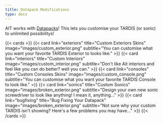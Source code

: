 ```yaml
---
title: Datapack Modifications
type: docs
---
```

AIT works with [Datapacks](https://minecraft.wiki/w/Data_pack)! This lets you customise your TARDIS (or sonic) to unlimited possibilitys!

{{< cards >}}
  {{< card link="exteriors" title="Custom Exteriors Skins" image="images/custom_exterior.png" subtitle="You can customise what you want your favorite TARDIS Exterior to looks like." >}}
  {{< card link="interiors" title="Custom Interiors" image="images/custom_interior.png" subtitle="Don't like Ait interiors and feel like you can do better? well you can." >}}
  {{< card link="consoles" title="Custom Consoles Skins" image="images/custom_console.png" subtitle="You can customise what you want your favorite TARDIS Console to look like." >}}
  {{< card link="sonics" title="Custom Sonics" image="images/broken_exterior.png" subtitle="Design your own new sonic screwdriver to look like anything! I mean it, anything..." >}}
  {{< card link="bugfixing" title="Bug Fixing Your Datapack" image="images/broken_exterior.png" subtitle="Not sure why your custom TARDIS isn't showing? Here's a few problems you may have..." >}}
{{< /cards >}}